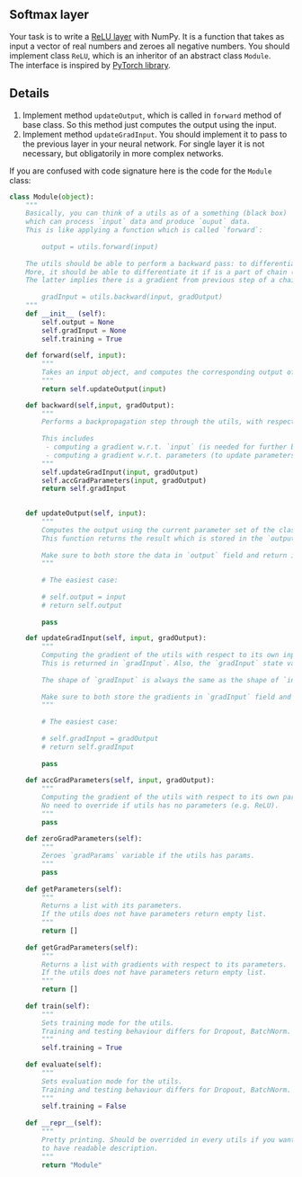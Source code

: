 Softmax layer
---
Your task is to write a [ReLU layer](https://pytorch.org/docs/stable/nn.html#torch.nn.ReLU) with NumPy. It 
is a function that takes as input a vector of real numbers and zeroes all negative numbers.
You should implement class `ReLU`, which is an inheritor of an abstract class `Module`.  
The interface is inspired by [PyTorch library](https://pytorch.org/).  

## Details
1. Implement method `updateOutput`, which is called in `forward` method of base class. So this method 
just computes the output using the input. 
2. Implement method `updateGradInput`. You should implement it to pass to the previous layer in your neural network. 
For single layer it is not necessary, but obligatorily in more complex networks.

If you are confused with code signature here is the code for the `Module` class:
```python
class Module(object):
    """
    Basically, you can think of a utils as of a something (black box) 
    which can process `input` data and produce `ouput` data.
    This is like applying a function which is called `forward`: 
        
        output = utils.forward(input)
    
    The utils should be able to perform a backward pass: to differentiate the `forward` function. 
    More, it should be able to differentiate it if is a part of chain (chain rule).
    The latter implies there is a gradient from previous step of a chain rule. 
    
        gradInput = utils.backward(input, gradOutput)
    """
    def __init__ (self):
        self.output = None
        self.gradInput = None
        self.training = True
    
    def forward(self, input):
        """
        Takes an input object, and computes the corresponding output of the utils.
        """
        return self.updateOutput(input)

    def backward(self,input, gradOutput):
        """
        Performs a backpropagation step through the utils, with respect to the given input.
        
        This includes 
         - computing a gradient w.r.t. `input` (is needed for further backprop),
         - computing a gradient w.r.t. parameters (to update parameters while optimizing).
        """
        self.updateGradInput(input, gradOutput)
        self.accGradParameters(input, gradOutput)
        return self.gradInput
    

    def updateOutput(self, input):
        """
        Computes the output using the current parameter set of the class and input.
        This function returns the result which is stored in the `output` field.
        
        Make sure to both store the data in `output` field and return it. 
        """
        
        # The easiest case:
            
        # self.output = input 
        # return self.output
        
        pass

    def updateGradInput(self, input, gradOutput):
        """
        Computing the gradient of the utils with respect to its own input. 
        This is returned in `gradInput`. Also, the `gradInput` state variable is updated accordingly.
        
        The shape of `gradInput` is always the same as the shape of `input`.
        
        Make sure to both store the gradients in `gradInput` field and return it.
        """
        
        # The easiest case:
        
        # self.gradInput = gradOutput 
        # return self.gradInput
        
        pass   
    
    def accGradParameters(self, input, gradOutput):
        """
        Computing the gradient of the utils with respect to its own parameters.
        No need to override if utils has no parameters (e.g. ReLU).
        """
        pass
    
    def zeroGradParameters(self): 
        """
        Zeroes `gradParams` variable if the utils has params.
        """
        pass
        
    def getParameters(self):
        """
        Returns a list with its parameters. 
        If the utils does not have parameters return empty list. 
        """
        return []
        
    def getGradParameters(self):
        """
        Returns a list with gradients with respect to its parameters. 
        If the utils does not have parameters return empty list. 
        """
        return []
    
    def train(self):
        """
        Sets training mode for the utils.
        Training and testing behaviour differs for Dropout, BatchNorm.
        """
        self.training = True
    
    def evaluate(self):
        """
        Sets evaluation mode for the utils.
        Training and testing behaviour differs for Dropout, BatchNorm.
        """
        self.training = False
    
    def __repr__(self):
        """
        Pretty printing. Should be overrided in every utils if you want 
        to have readable description. 
        """
        return "Module"
```